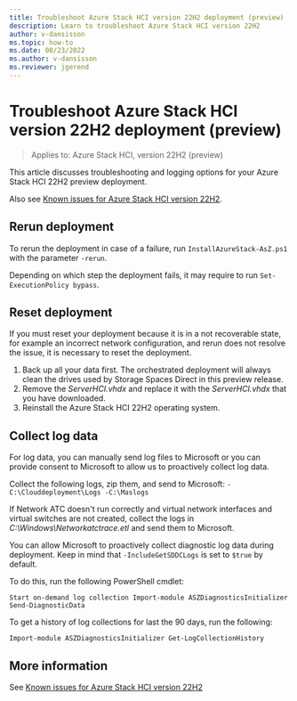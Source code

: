```yaml
---
title: Troubleshoot Azure Stack HCI version 22H2 deployment (preview)
description: Learn to troubleshoot Azure Stack HCI version 22H2
author: v-dansisson
ms.topic: how-to
ms.date: 08/23/2022
ms.author: v-dansisson
ms.reviewer: jgerend
---
```


# Troubleshoot Azure Stack HCI version 22H2 deployment (preview)

> Applies to: Azure Stack HCI, version 22H2 (preview)

This article discusses troubleshooting and logging options for your Azure Stack HCI 22H2 preview deployment.

Also see [Known issues for Azure Stack HCI version 22H2](deployment-tool-known-issues.md).

## Rerun deployment

To rerun the deployment in case of a failure, run `InstallAzureStack-AsZ.ps1` with the parameter `-rerun`.

Depending on which step the deployment fails, it may require to run `Set-ExecutionPolicy bypass`.

## Reset deployment

If you must reset your deployment because it is in a not recoverable state, for example an incorrect network configuration, and rerun does not resolve the issue, it is necessary to reset the deployment.

1. Back up all your data first. The orchestrated deployment will always clean the drives used by Storage Spaces Direct in this preview release.
1. Remove the *ServerHCI.vhdx* and replace it with the *ServerHCI.vhdx* that you have downloaded.
1. Reinstall the Azure Stack HCI 22H2 operating system.

## Collect log data

For log data, you can manually send log files to Microsoft or you can provide consent to Microsoft to allow us to proactively collect log data.

Collect the following logs, zip them, and send to Microsoft: `-C:\Clouddeployment\Logs -C:\Maslogs`

If Network ATC doesn't run correctly and virtual network interfaces and virtual switches are not created, collect the logs in *C:\Windows\Networkatctrace.etl* and send them to Microsoft.

You can allow Microsoft to proactively collect diagnostic log data during deployment. Keep in mind that `-IncludeGetSDDCLogs` is set to `$true` by default.

To do this, run the following PowerShell cmdlet:

`Start on-demand log collection Import-module ASZDiagnosticsInitializer
Send-DiagnosticData`

To get a history of log collections for last the 90 days, run the following:

`Import-module ASZDiagnosticsInitializer Get-LogCollectionHistory`

## More information

See [Known issues for Azure Stack HCI version 22H2](deployment-tool-known-issues.md)